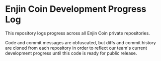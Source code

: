 # Enjin Coin Development Progress Log

This repository logs progress across all Enjin Coin private repositories.

Code and commit messages are obfuscated, but diffs and commit history are cloned from each repository in order to reflect our team's current development progress until this code is ready for public release.
